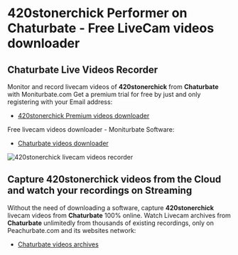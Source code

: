 # 420stonerchick Performer on Chaturbate - Free LiveCam videos downloader

## Chaturbate Live Videos Recorder

Monitor and record livecam videos of **420stonerchick** from **Chaturbate** with Moniturbate.com
Get a premium trial for free by just and only registering with your Email address:
* [420stonerchick Premium videos downloader](https://moniturbate.com/request-demo-licence-key.html)

Free livecam videos downloader - Moniturbate Software:
* [Chaturbate videos downloader](https://moniturbate.com/moniturbate-download-software.html)

![420stonerchick livecam videos recorder](https://peachurnet.com/templates/moniturbate-software.png)


## Capture 420stonerchick videos from the Cloud and watch your recordings on Streaming

Without the need of downloading a software, capture **420stonerchick** livecam videos from **Chaturbate** 100% online.
Watch Livecam archives from **Chaturbate** unlimitedly from thousands of existing recordings, only on Peachurbate.com and its websites network:
* [Chaturbate videos archives](https://peachurnet.com/)